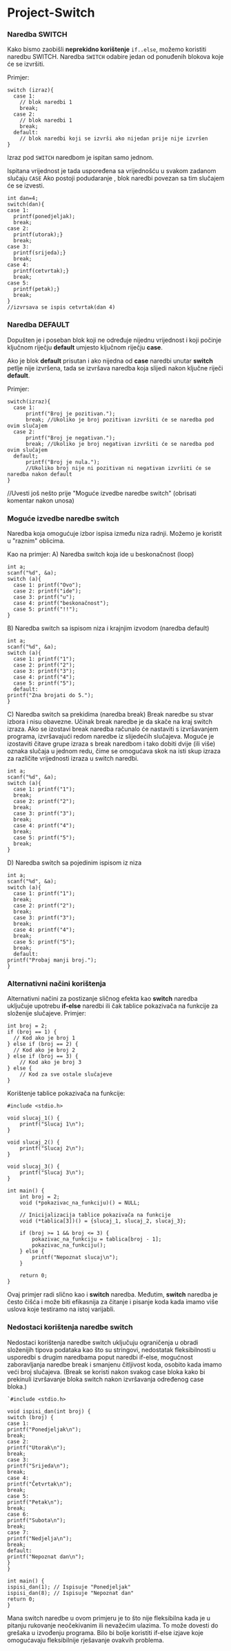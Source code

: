 # Project-Switch

### Naredba SWITCH

Kako bismo zaobišli **neprekidno korištenje** `if..else`, možemo koristiti naredbu SWITCH.
Naredba `SWITCH` odabire jedan od ponuđenih blokova koje će se izvršiti.

Primjer:
```
switch (izraz){
  case 1:
    // blok naredbi 1
    break;
  case 2:
    // blok naredbi 1
    break;
  default:
    // blok naredbi koji se izvrši ako nijedan prije nije izvršen
}
```

Izraz pod `SWITCH` naredbom je ispitan samo jednom.

Ispitana vrijednost je tada uspoređena sa vrijednošću u svakom zadanom slučaju `CASE` Ako postoji podudaranje , blok naredbi povezan sa tim slučajem će se izvesti.

```
int dan=4;
switch(dan){
case 1:
  printf(ponedjeljak);
  break;
case 2:
  printf(utorak);}
  break;
case 3:
  printf(srijeda);}
  break;
case 4:
  printf(cetvrtak);}
  break;
case 5:
  printf(petak);}
  break;
}
//izvrsava se ispis cetvrtak(dan 4)
```

### Naredba DEFAULT

Dopušten je i poseban blok koji ne određuje nijednu vrijednost i koji počinje ključnom riječju **default** umjesto ključnom riječju **case**.

Ako je blok **default** prisutan i ako nijedna od **case** naredbi unutar **switch** petlje nije izvršena, tada se izvršava naredba koja slijedi nakon ključne riječi **default**.

Primjer:
```
switch(izraz){
  case 1:
      printf("Broj je pozitivan.");
      break; //Ukoliko je broj pozitivan izvršiti će se naredba pod ovim slučajem
  case 2:
      printf("Broj je negativan.");
      break; //Ukoliko je broj negativan izvršiti će se naredba pod ovim slučajem
  default;
      printf("Broj je nula.");
      //Ukoliko broj nije ni pozitivan ni negativan izvršiti će se naredba nakon default
}
```

//Uvesti još nešto prije "Moguće izvedbe naredbe switch" (obrisati komentar nakon unosa)
### Moguće izvedbe naredbe switch
  Naredba koja omogućuje izbor ispisa između niza radnji. Možemo je koristit u "raznim" oblicima.
  
Kao na primjer:
A) Naredba switch koja ide u beskonačnost (loop)
```
int a;
scanf("%d", &a);
switch (a){
  case 1: printf("Ovo");
  case 2: printf("ide");
  case 3: printf("u");
  case 4: printf("beskonačnost");
  case 5: printf("!!");
}
```
B) Naredba switch sa ispisom niza i krajnjim izvodom (naredba default)
```
int a;
scanf("%d", &a);
switch (a){
  case 1: printf("1");
  case 2: printf("2");
  case 3: printf("3");
  case 4: printf("4");
  case 5: printf("5");
  default:
printf("Zna brojati do 5.");
}
```
C) Naredba switch sa prekidima (naredba break)
   Break naredbe su stvar izbora i nisu obavezne. Učinak break naredbe je da skače na kraj switch izraza. Ako se izostavi break naredba računalo će nastaviti s izvršavanjem programa, izvršavajući redom naredbe iz slijedećih slučajeva. Moguće je izostaviti čitave grupe izraza s break naredbom i tako dobiti dvije (ili više) oznaka slučaja u jednom redu, čime se omogućava skok na isti skup izraza za različite vrijednosti izraza u switch naredbi.

```
int a;
scanf("%d", &a);
switch (a){
  case 1: printf("1");
  break;
  case 2: printf("2");
  break;
  case 3: printf("3");
  break;
  case 4: printf("4");
  break;
  case 5: printf("5");
  break;
}
```
D) Naredba switch sa pojedinim ispisom iz niza
```
int a;
scanf("%d", &a);
switch (a){
  case 1: printf("1");
  break;
  case 2: printf("2");
  break;
  case 3: printf("3");
  break;
  case 4: printf("4");
  break;
  case 5: printf("5");
  break;
  default:
printf("Probaj manji broj.");
}
```
### Alternativni načini korištenja

Alternativni načini za postizanje sličnog efekta kao **switch** naredba uključuje upotrebu **if-else** naredbi ili čak tablice pokazivača na funkcije za složenije slučajeve.
Primjer:
```
int broj = 2;
if (broj == 1) {
  // Kod ako je broj 1
} else if (broj == 2) {
  // Kod ako je broj 2
} else if (broj == 3) {
    // Kod ako je broj 3
} else {
    // Kod za sve ostale slučajeve
}
```
Korištenje tablice pokazivača na funkcije:
```
#include <stdio.h>

void slucaj_1() {
    printf("Slucaj 1\n");
}

void slucaj_2() {
    printf("Slucaj 2\n");
}

void slucaj_3() {
    printf("Slucaj 3\n");
}

int main() {
    int broj = 2;
    void (*pokazivac_na_funkciju)() = NULL;
    
    // Inicijalizacija tablice pokazivača na funkcije
    void (*tablica[3])() = {slucaj_1, slucaj_2, slucaj_3};
    
    if (broj >= 1 && broj <= 3) {
        pokazivac_na_funkciju = tablica[broj - 1];
        pokazivac_na_funkciju();
    } else {
        printf("Nepoznat slucaj\n");
    }
    
    return 0;
}
```
Ovaj primjer radi slično kao i **switch** naredba. Međutim, **switch** naredba je često čišća i može biti efikasnija za čitanje i pisanje koda kada imamo više uslova koje testiramo na istoj varijabli.







### Nedostaci korištenja naredbe switch

Nedostaci korištenja naredbe switch uključuju ograničenja u obradi složenijih tipova podataka kao što su stringovi, nedostatak fleksibilnosti u usporedbi s drugim naredbama poput naredbi if-else, mogućnost zaboravljanja naredbe break i smanjenu čitljivost koda, osobito kada imamo veći broj slučajeva. (Break se koristi nakon svakog case bloka kako bi prekinuli izvršavanje bloka switch nakon izvršavanja određenog case bloka.)
```
`#include <stdio.h>

void ispisi_dan(int broj) {
switch (broj) {
case 1:
printf("Ponedjeljak\n");
break;
case 2:
printf("Utorak\n");
break;
case 3:
printf("Srijeda\n");
break;
case 4:
printf("Četvrtak\n");
break;
case 5:
printf("Petak\n");
break;
case 6:
printf("Subota\n");
break;
case 7:
printf("Nedjelja\n");
break;
default:
printf("Nepoznat dan\n");
}
}

int main() {
ispisi_dan(1); // Ispisuje "Ponedjeljak"
ispisi_dan(8); // Ispisuje "Nepoznat dan"
return 0;
} 
```
Mana switch naredbe u ovom primjeru je to što nije fleksibilna kada je u pitanju rukovanje neočekivanim ili nevažećim ulazima. To može dovesti do grešaka u izvođenju programa. Bilo bi bolje koristiti if-else izjave koje omogućavaju fleksibilnije rješavanje ovakvih problema.






